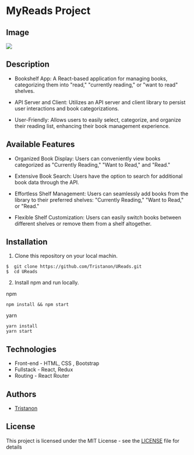 # MyReads Project

## Image
![](https://user-images.githubusercontent.com/106542253/261502818-4a33062b-20e3-4265-9cc9-ad59abf01ff3.png)

## Description
- Bookshelf App: A React-based application for managing books, categorizing them into "read," "currently reading," or "want to read" shelves.

- API Server and Client: Utilizes an API server and client library to persist user interactions and book categorizations.

- User-Friendly: Allows users to easily select, categorize, and organize their reading list, enhancing their book management experience.

## Available Features
- Organized Book Display: Users can conveniently view books categorized as "Currently Reading," "Want to Read," and "Read."

- Extensive Book Search: Users have the option to search for additional book data through the API.

- Effortless Shelf Management: Users can seamlessly add books from the library to their preferred shelves: "Currently Reading," "Want to Read," or "Read."

- Flexible Shelf Customization: Users can easily switch books between different shelves or remove them from a shelf altogether.

## Installation
1. Clone this repository on your local machin.
```shell
$  git clone https://github.com/Tristanon/UReads.git
$  cd UReads
```

2. Install npm and run locally.
   
npm
```shell
npm install && npm start
```
yarn
```
yarn install
yarn start
```

## Technologies
- Front-end - HTML, CSS , Bootstrap
- Fullstack - React, Redux
- Routing - React Router
  
## Authors
* [Tristanon](https://github.com/Tristanon)

## License

This project is licensed under the MIT License - see the [LICENSE](LICENSE) file for details

